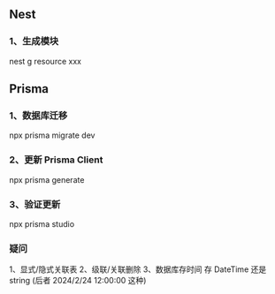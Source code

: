 ## Nest 
### 1、生成模块
nest g resource xxx

## Prisma

### 1、数据库迁移
npx prisma migrate dev

### 2、更新 Prisma Client
npx prisma generate

### 3、验证更新
npx prisma studio


### 疑问

1、显式/隐式关联表
2、级联/关联删除
3、数据库存时间 存 DateTime 还是 string (后者 2024/2/24 12:00:00 这种)
